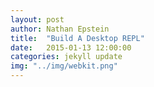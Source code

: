 ```yaml
---
layout: post
author: Nathan Epstein
title:  "Build A Desktop REPL"
date:   2015-01-13 12:00:00
categories: jekyll update
img: "../img/webkit.png"
---
```



